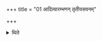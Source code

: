 +++
title = "01 आदित्यारम्भणन् तृतीयसवनम्"

+++

<details><summary>थिते</summary>

1. The third pressing begins with (the taking of) the Āditya (-scoop).  
</details>
